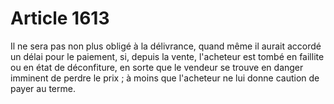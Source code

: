 # Article 1613

Il ne sera pas non plus obligé à la délivrance, quand même il aurait accordé un délai pour le paiement, si, depuis la vente, l'acheteur est tombé en faillite ou en état de déconfiture, en sorte que le vendeur se trouve en danger imminent de perdre le prix ; à moins que l'acheteur ne lui donne caution de payer au terme.
